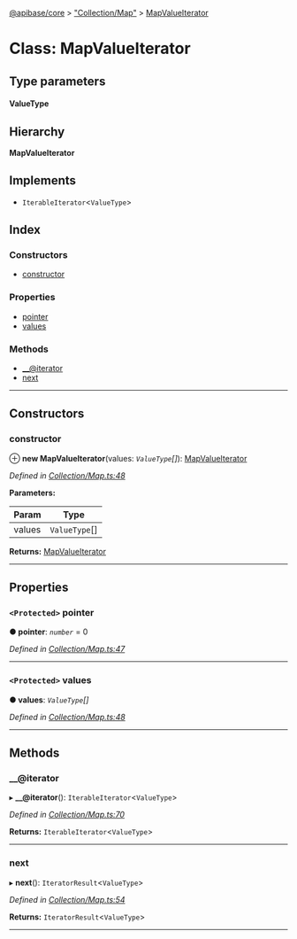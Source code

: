 [@apibase/core](../README.md) > ["Collection/Map"](../modules/_collection_map_.md) > [MapValueIterator](../classes/_collection_map_.mapvalueiterator.md)

# Class: MapValueIterator

## Type parameters
#### ValueType 
## Hierarchy

**MapValueIterator**

## Implements

* `IterableIterator`<`ValueType`>

## Index

### Constructors

* [constructor](_collection_map_.mapvalueiterator.md#constructor)

### Properties

* [pointer](_collection_map_.mapvalueiterator.md#pointer)
* [values](_collection_map_.mapvalueiterator.md#values)

### Methods

* [__@iterator](_collection_map_.mapvalueiterator.md#___iterator)
* [next](_collection_map_.mapvalueiterator.md#next)

---

## Constructors

<a id="constructor"></a>

###  constructor

⊕ **new MapValueIterator**(values: *`ValueType`[]*): [MapValueIterator](_collection_map_.mapvalueiterator.md)

*Defined in [Collection/Map.ts:48](https://github.com/chapterjason/APIBase/blob/54f0c33/packages/core/src/Collection/Map.ts#L48)*

**Parameters:**

| Param | Type |
| ------ | ------ |
| values | `ValueType`[] |

**Returns:** [MapValueIterator](_collection_map_.mapvalueiterator.md)

___

## Properties

<a id="pointer"></a>

### `<Protected>` pointer

**● pointer**: *`number`* = 0

*Defined in [Collection/Map.ts:47](https://github.com/chapterjason/APIBase/blob/54f0c33/packages/core/src/Collection/Map.ts#L47)*

___
<a id="values"></a>

### `<Protected>` values

**● values**: *`ValueType`[]*

*Defined in [Collection/Map.ts:48](https://github.com/chapterjason/APIBase/blob/54f0c33/packages/core/src/Collection/Map.ts#L48)*

___

## Methods

<a id="___iterator"></a>

###  __@iterator

▸ **__@iterator**(): `IterableIterator`<`ValueType`>

*Defined in [Collection/Map.ts:70](https://github.com/chapterjason/APIBase/blob/54f0c33/packages/core/src/Collection/Map.ts#L70)*

**Returns:** `IterableIterator`<`ValueType`>

___
<a id="next"></a>

###  next

▸ **next**(): `IteratorResult`<`ValueType`>

*Defined in [Collection/Map.ts:54](https://github.com/chapterjason/APIBase/blob/54f0c33/packages/core/src/Collection/Map.ts#L54)*

**Returns:** `IteratorResult`<`ValueType`>

___

